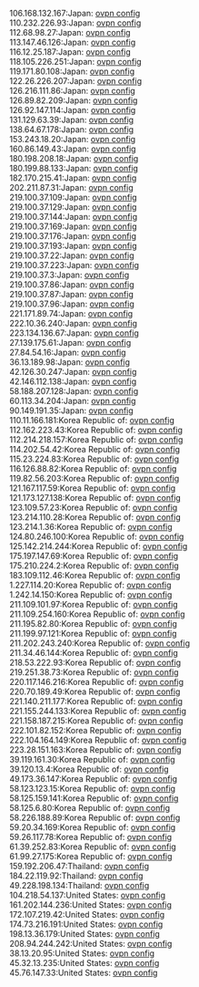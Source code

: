 106.168.132.167:Japan: [ovpn config](vpn/106_168_132_167.ovpn)  
110.232.226.93:Japan: [ovpn config](vpn/110_232_226_93.ovpn)  
112.68.98.27:Japan: [ovpn config](vpn/112_68_98_27.ovpn)  
113.147.46.126:Japan: [ovpn config](vpn/113_147_46_126.ovpn)  
116.12.25.187:Japan: [ovpn config](vpn/116_12_25_187.ovpn)  
118.105.226.251:Japan: [ovpn config](vpn/118_105_226_251.ovpn)  
119.171.80.108:Japan: [ovpn config](vpn/119_171_80_108.ovpn)  
122.26.226.207:Japan: [ovpn config](vpn/122_26_226_207.ovpn)  
126.216.111.86:Japan: [ovpn config](vpn/126_216_111_86.ovpn)  
126.89.82.209:Japan: [ovpn config](vpn/126_89_82_209.ovpn)  
126.92.147.114:Japan: [ovpn config](vpn/126_92_147_114.ovpn)  
131.129.63.39:Japan: [ovpn config](vpn/131_129_63_39.ovpn)  
138.64.67.178:Japan: [ovpn config](vpn/138_64_67_178.ovpn)  
153.243.18.20:Japan: [ovpn config](vpn/153_243_18_20.ovpn)  
160.86.149.43:Japan: [ovpn config](vpn/160_86_149_43.ovpn)  
180.198.208.18:Japan: [ovpn config](vpn/180_198_208_18.ovpn)  
180.199.88.133:Japan: [ovpn config](vpn/180_199_88_133.ovpn)  
182.170.215.41:Japan: [ovpn config](vpn/182_170_215_41.ovpn)  
202.211.87.31:Japan: [ovpn config](vpn/202_211_87_31.ovpn)  
219.100.37.109:Japan: [ovpn config](vpn/219_100_37_109.ovpn)  
219.100.37.129:Japan: [ovpn config](vpn/219_100_37_129.ovpn)  
219.100.37.144:Japan: [ovpn config](vpn/219_100_37_144.ovpn)  
219.100.37.169:Japan: [ovpn config](vpn/219_100_37_169.ovpn)  
219.100.37.176:Japan: [ovpn config](vpn/219_100_37_176.ovpn)  
219.100.37.193:Japan: [ovpn config](vpn/219_100_37_193.ovpn)  
219.100.37.22:Japan: [ovpn config](vpn/219_100_37_22.ovpn)  
219.100.37.223:Japan: [ovpn config](vpn/219_100_37_223.ovpn)  
219.100.37.3:Japan: [ovpn config](vpn/219_100_37_3.ovpn)  
219.100.37.86:Japan: [ovpn config](vpn/219_100_37_86.ovpn)  
219.100.37.87:Japan: [ovpn config](vpn/219_100_37_87.ovpn)  
219.100.37.96:Japan: [ovpn config](vpn/219_100_37_96.ovpn)  
221.171.89.74:Japan: [ovpn config](vpn/221_171_89_74.ovpn)  
222.10.36.240:Japan: [ovpn config](vpn/222_10_36_240.ovpn)  
223.134.136.67:Japan: [ovpn config](vpn/223_134_136_67.ovpn)  
27.139.175.61:Japan: [ovpn config](vpn/27_139_175_61.ovpn)  
27.84.54.16:Japan: [ovpn config](vpn/27_84_54_16.ovpn)  
36.13.189.98:Japan: [ovpn config](vpn/36_13_189_98.ovpn)  
42.126.30.247:Japan: [ovpn config](vpn/42_126_30_247.ovpn)  
42.146.112.138:Japan: [ovpn config](vpn/42_146_112_138.ovpn)  
58.188.207.128:Japan: [ovpn config](vpn/58_188_207_128.ovpn)  
60.113.34.204:Japan: [ovpn config](vpn/60_113_34_204.ovpn)  
90.149.191.35:Japan: [ovpn config](vpn/90_149_191_35.ovpn)  
110.11.166.181:Korea Republic of: [ovpn config](vpn/110_11_166_181.ovpn)  
112.162.223.43:Korea Republic of: [ovpn config](vpn/112_162_223_43.ovpn)  
112.214.218.157:Korea Republic of: [ovpn config](vpn/112_214_218_157.ovpn)  
114.202.54.42:Korea Republic of: [ovpn config](vpn/114_202_54_42.ovpn)  
115.23.224.83:Korea Republic of: [ovpn config](vpn/115_23_224_83.ovpn)  
116.126.88.82:Korea Republic of: [ovpn config](vpn/116_126_88_82.ovpn)  
119.82.56.203:Korea Republic of: [ovpn config](vpn/119_82_56_203.ovpn)  
121.167.117.59:Korea Republic of: [ovpn config](vpn/121_167_117_59.ovpn)  
121.173.127.138:Korea Republic of: [ovpn config](vpn/121_173_127_138.ovpn)  
123.109.57.23:Korea Republic of: [ovpn config](vpn/123_109_57_23.ovpn)  
123.214.110.28:Korea Republic of: [ovpn config](vpn/123_214_110_28.ovpn)  
123.214.1.36:Korea Republic of: [ovpn config](vpn/123_214_1_36.ovpn)  
124.80.246.100:Korea Republic of: [ovpn config](vpn/124_80_246_100.ovpn)  
125.142.214.244:Korea Republic of: [ovpn config](vpn/125_142_214_244.ovpn)  
175.197.147.69:Korea Republic of: [ovpn config](vpn/175_197_147_69.ovpn)  
175.210.224.2:Korea Republic of: [ovpn config](vpn/175_210_224_2.ovpn)  
183.109.112.46:Korea Republic of: [ovpn config](vpn/183_109_112_46.ovpn)  
1.227.114.20:Korea Republic of: [ovpn config](vpn/1_227_114_20.ovpn)  
1.242.14.150:Korea Republic of: [ovpn config](vpn/1_242_14_150.ovpn)  
211.109.101.97:Korea Republic of: [ovpn config](vpn/211_109_101_97.ovpn)  
211.109.254.160:Korea Republic of: [ovpn config](vpn/211_109_254_160.ovpn)  
211.195.82.80:Korea Republic of: [ovpn config](vpn/211_195_82_80.ovpn)  
211.199.97.121:Korea Republic of: [ovpn config](vpn/211_199_97_121.ovpn)  
211.202.243.240:Korea Republic of: [ovpn config](vpn/211_202_243_240.ovpn)  
211.34.46.144:Korea Republic of: [ovpn config](vpn/211_34_46_144.ovpn)  
218.53.222.93:Korea Republic of: [ovpn config](vpn/218_53_222_93.ovpn)  
219.251.38.73:Korea Republic of: [ovpn config](vpn/219_251_38_73.ovpn)  
220.117.146.216:Korea Republic of: [ovpn config](vpn/220_117_146_216.ovpn)  
220.70.189.49:Korea Republic of: [ovpn config](vpn/220_70_189_49.ovpn)  
221.140.211.177:Korea Republic of: [ovpn config](vpn/221_140_211_177.ovpn)  
221.155.244.133:Korea Republic of: [ovpn config](vpn/221_155_244_133.ovpn)  
221.158.187.215:Korea Republic of: [ovpn config](vpn/221_158_187_215.ovpn)  
222.101.82.152:Korea Republic of: [ovpn config](vpn/222_101_82_152.ovpn)  
222.104.164.149:Korea Republic of: [ovpn config](vpn/222_104_164_149.ovpn)  
223.28.151.163:Korea Republic of: [ovpn config](vpn/223_28_151_163.ovpn)  
39.119.161.30:Korea Republic of: [ovpn config](vpn/39_119_161_30.ovpn)  
39.120.13.4:Korea Republic of: [ovpn config](vpn/39_120_13_4.ovpn)  
49.173.36.147:Korea Republic of: [ovpn config](vpn/49_173_36_147.ovpn)  
58.123.123.15:Korea Republic of: [ovpn config](vpn/58_123_123_15.ovpn)  
58.125.159.141:Korea Republic of: [ovpn config](vpn/58_125_159_141.ovpn)  
58.125.6.80:Korea Republic of: [ovpn config](vpn/58_125_6_80.ovpn)  
58.226.188.89:Korea Republic of: [ovpn config](vpn/58_226_188_89.ovpn)  
59.20.34.169:Korea Republic of: [ovpn config](vpn/59_20_34_169.ovpn)  
59.26.117.78:Korea Republic of: [ovpn config](vpn/59_26_117_78.ovpn)  
61.39.252.83:Korea Republic of: [ovpn config](vpn/61_39_252_83.ovpn)  
61.99.27.175:Korea Republic of: [ovpn config](vpn/61_99_27_175.ovpn)  
159.192.206.47:Thailand: [ovpn config](vpn/159_192_206_47.ovpn)  
184.22.119.92:Thailand: [ovpn config](vpn/184_22_119_92.ovpn)  
49.228.198.134:Thailand: [ovpn config](vpn/49_228_198_134.ovpn)  
104.218.54.137:United States: [ovpn config](vpn/104_218_54_137.ovpn)  
161.202.144.236:United States: [ovpn config](vpn/161_202_144_236.ovpn)  
172.107.219.42:United States: [ovpn config](vpn/172_107_219_42.ovpn)  
174.73.216.191:United States: [ovpn config](vpn/174_73_216_191.ovpn)  
198.13.36.179:United States: [ovpn config](vpn/198_13_36_179.ovpn)  
208.94.244.242:United States: [ovpn config](vpn/208_94_244_242.ovpn)  
38.13.20.95:United States: [ovpn config](vpn/38_13_20_95.ovpn)  
45.32.13.235:United States: [ovpn config](vpn/45_32_13_235.ovpn)  
45.76.147.33:United States: [ovpn config](vpn/45_76_147_33.ovpn)  
